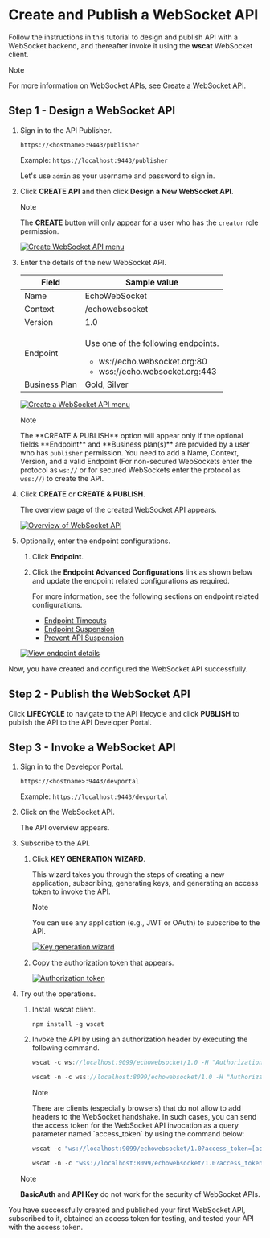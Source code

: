 # Create and Publish a WebSocket API

Follow the instructions in this tutorial to design and publish API with a WebSocket backend, and thereafter invoke it using the **wscat** WebSocket client.

<html>
<div class="admonition note">
<p class="admonition-title">Note</p>
<p>For more information on WebSocket APIs, see <a href="{{base_path}}/learn/design-api/create-api/create-a-websocket-api">Create a WebSocket API</a>.</p>
</div> 
</html>

## Step 1 - Design a WebSocket API

1. Sign in to the API Publisher.
   
    `https://<hostname>:9443/publisher` 
   
    Example: `https://localhost:9443/publisher`

    Let's use `admin` as your username and password to sign in.

2.  Click **CREATE API** and then click **Design a New WebSocket API**.

     <html><div class="admonition note">
      <p class="admonition-title">Note</p>
      <p>The <b>CREATE</b> button will only appear for a user who has the <code>creator</code> role permission.</p>
      </div>
     </html>
    
     [![Create WebSocket API menu]({{base_path}}/assets/img/learn/create-websocket-api.jpg)]({{base_path}}/assets/img/learn/create-websocket-api.jpg)

3.  Enter the details of the new WebSocket API.

    <table>
    <thead>
    <tr>
    <th><b>Field</b></th>
    <th><b>Sample value</b></th>
    </tr>
    </thead>
    <tbody>
    <tr>
    <td>Name</td>
    <td>EchoWebSocket</td>
    </tr>
    <tr>
    <td>Context</td>
    <td>/echowebsocket</td>
    </tr>
    <tr>
    <td>Version</td>
    <td>1.0</td>
    </tr>
    <tr>
    <td>Endpoint</td>
    <td><p>
    Use one of the following endpoints.
    <ul>
    <li>ws://echo.websocket.org:80</li>
    <li>wss://echo.websocket.org:443</li>
    </ul></td>
    </tr>
    <tr>
    <td>Business Plan</td>
    <td>Gold, Silver</td>
    </tr>
    </tbody>
    </table>
    
    [![Create a WebSocket API menu]({{base_path}}/assets/img/learn/create-web-socket-api.jpg)]({{base_path}}/assets/img/learn/create-web-socket-api.jpg)

    <html>
     <div class="admonition note">
     <p class="admonition-title">Note</p>
     <p>The **CREATE & PUBLISH** option will appear only if the optional fields **Endpoint** and **Business plan(s)** are provided by a user who has <code>publisher</code> permission. You need to add a Name, Context, Version, and a valid Endpoint (For non-secured WebSockets enter the protocol as <code>ws://</code>  or for secured WebSockets enter the protocol as <code>wss://</code>) to create the API.</p>
     </div>
     </html>

4.  Click **CREATE** or **CREATE & PUBLISH**. 

     The overview page of the created WebSocket API appears.

     [![Overview of WebSocket API]({{base_path}}/assets/img/learn/overview-websocket-api.jpg)]({{base_path}}/assets/img/learn/overview-websocket-api.jpg)

5.  Optionally, enter the endpoint configurations.

     1. Click **Endpoint**.
     
     2. Click the **Endpoint Advanced Configurations** link as shown below and update the endpoint related configurations as required.
     
         For more information, see the following sections on endpoint related configurations.

         - [Endpoint Timeouts]({{base_path}}/learn/design-api/endpoints/resiliency/endpoint-timeouts)
         - [Endpoint Suspension]({{base_path}}/learn/design-api/endpoints/resiliency/endpoint-suspension)
         - [Prevent API Suspension]({{base_path}}/learn/design-api/endpoints/resiliency/prevent-api-suspension)

     [![View endpoint details]({{base_path}}/assets/img/learn/endpoint-view-of-websocket-api.jpg)]({{base_path}}/assets/img/learn/endpoint-view-of-websocket-api.jpg)

Now, you have created and configured the WebSocket API successfully.

## Step 2 - Publish the WebSocket API

Click **LIFECYCLE** to navigate to the API lifecycle and click **PUBLISH** to publish the API to the API Developer Portal.

## Step 3 - Invoke a WebSocket API

1. Sign in to the Develepor Portal.
   
     `https://<hostname>:9443/devportal` 
   
      Example: `https://localhost:9443/devportal`

2. Click on the WebSocket API.
   
     The API overview appears.

3. Subscribe to the API.

    1. Click **KEY GENERATION WIZARD**.
    
         This wizard takes you through the steps of creating a new application, subscribing, generating keys, and generating an access token to invoke the API. 

         <div class="admonition note">
         <p class="admonition-title">Note</p>
         <p> 
         You can use any application (e.g., JWT or OAuth) to subscribe to the API.
         </p>
         </div>

         [![Key generation wizard]({{base_path}}/assets/img/learn/websocket-api-credential-page.jpg)]({{base_path}}/assets/img/learn/websocket-api-credential-page.jpg)

    2. Copy the authorization token that appears.

         [![Authorization token]({{base_path}}/assets/img/learn/websocket-api-key-generation-wizard.jpg)]({{base_path}}/assets/img/learn/websocket-api-key-generation-wizard.jpg)

4. Try out the operations.
     
      1.  Install wscat client. 

           `npm install -g wscat`

      2.  Invoke the API by using an authorization header by executing the following command.
        
           ``` java tab="WS"
           wscat -c ws://localhost:9099/echowebsocket/1.0 -H "Authorization: Bearer [accesstoken]" 
           ```

           ``` java tab="WSS"
           wscat -n -c wss://localhost:8099/echowebsocket/1.0 -H "Authorization: Bearer [accesstoken]"
           ```

          <html>
          <div class="admonition note">
          <p class="admonition-title">Note</p>
          <p>
              There are clients (especially browsers) that do not allow to add headers to the WebSocket handshake. In such cases, you can send the access token for the WebSocket API invocation as a query parameter named `access_token` by using the command below:</p>

           ``` java tab="WS"
           wscat -c "ws://localhost:9099/echowebsocket/1.0?access_token=[accesstoken]" 
           ```
  
           ``` java tab="WSS"
           wscat -n -c "wss://localhost:8099/echowebsocket/1.0?access_token=[accesstoken]"
           ```

      <html>
      <div class="admonition note">
      <p class="admonition-title">Note</p>
      <p><b>BasicAuth</b> and <b>API Key</b> do not work for the security of WebSocket APIs.</p>
      </div> 
      </html>

You have successfully created and published your first WebSocket API, subscribed to it, obtained an access token for testing, and tested your API with the access token.
